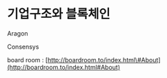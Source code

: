 # 기업구조와 블록체인

Aragon

Consensys

board room : [http://boardroom.to/index.html\#About](http://boardroom.to/index.html#About)

